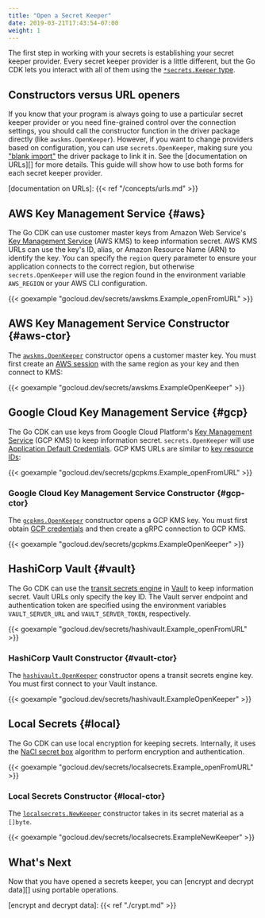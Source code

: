 ```yaml
---
title: "Open a Secret Keeper"
date: 2019-03-21T17:43:54-07:00
weight: 1
---
```


The first step in working with your secrets is establishing your
secret keeper provider. Every secret keeper provider is a little different, but the Go CDK
lets you interact with all of them using the [`*secrets.Keeper` type][].

[`*secrets.Keeper` type]: https://godoc.org/gocloud.dev/secrets#Keeper

<!--more-->

## Constructors versus URL openers

If you know that your program is always going to use a particular secret
keeper provider or you need fine-grained control over the connection
settings, you should call the constructor function in the driver package
directly (like `awskms.OpenKeeper`). However, if you want to change providers
based on configuration, you can use `secrets.OpenKeeper`, making sure you
["blank import"][] the driver package to link it in. See the
[documentation on URLs][] for more details. This guide will show how to use
both forms for each secret keeper provider.

["blank import"]: https://golang.org/doc/effective_go.html#blank_import
[documentation on URLs]: {{< ref "/concepts/urls.md" >}}

## AWS Key Management Service {#aws}

The Go CDK can use customer master keys from Amazon Web Service's [Key
Management Service][AWS KMS] (AWS KMS) to keep information secret. AWS KMS
URLs can use the key's ID, alias, or Amazon Resource Name (ARN) to identify
the key. You can specify the `region` query parameter to ensure your
application connects to the correct region, but otherwise
`secrets.OpenKeeper` will use the region found in the environment variable
`AWS_REGION` or your AWS CLI configuration.

{{< goexample "gocloud.dev/secrets/awskms.Example_openFromURL" >}}

[AWS KMS]: https://aws.amazon.com/kms/

## AWS Key Management Service Constructor {#aws-ctor}

The [`awskms.OpenKeeper`][] constructor opens a customer master key. You must
first create an [AWS session][] with the same region as your key and then
connect to KMS:

{{< goexample "gocloud.dev/secrets/awskms.ExampleOpenKeeper" >}}

[`awskms.OpenKeeper`]: https://godoc.org/gocloud.dev/secrets/awskms#OpenKeeper
[AWS session]: https://docs.aws.amazon.com/sdk-for-go/api/aws/session/

## Google Cloud Key Management Service {#gcp}

The Go CDK can use keys from Google Cloud Platform's [Key Management
Service][GCP KMS] (GCP KMS) to keep information secret. `secrets.OpenKeeper`
will use [Application Default Credentials][GCP credentials]. GCP KMS URLs are
similar to [key resource IDs][]:

{{< goexample "gocloud.dev/secrets/gcpkms.Example_openFromURL" >}}

[GCP KMS]: https://cloud.google.com/kms/
[key resource IDs]: https://cloud.google.com/kms/docs/object-hierarchy#key

### Google Cloud Key Management Service Constructor {#gcp-ctor}

The [`gcpkms.OpenKeeper`][] constructor opens a GCP KMS key. You must first
obtain [GCP credentials][] and then create a gRPC connection to GCP KMS.

{{< goexample "gocloud.dev/secrets/gcpkms.ExampleOpenKeeper" >}}

[GCP credentials]: https://cloud.google.com/docs/authentication/production
[`gcpkms.OpenKeeper`]: https://godoc.org/gocloud.dev/secrets/gcpkms#OpenKeeper

## HashiCorp Vault {#vault}

The Go CDK can use the [transit secrets engine][] in [Vault][] to keep
information secret. Vault URLs only specify the key ID. The Vault server
endpoint and authentication token are specified using the environment
variables `VAULT_SERVER_URL` and `VAULT_SERVER_TOKEN`, respectively.

{{< goexample "gocloud.dev/secrets/hashivault.Example_openFromURL" >}}

[Vault]: https://www.vaultproject.io/
[transit secrets engine]: https://www.vaultproject.io/docs/secrets/transit/index.html

### HashiCorp Vault Constructor {#vault-ctor}

The [`hashivault.OpenKeeper`][] constructor opens a transit secrets engine
key. You must first connect to your Vault instance.

{{< goexample "gocloud.dev/secrets/hashivault.ExampleOpenKeeper" >}}

[`hashivault.OpenKeeper`]: https://godoc.org/gocloud.dev/secrets/hashivault#OpenKeeper

## Local Secrets {#local}

The Go CDK can use local encryption for keeping secrets. Internally, it uses
the [NaCl secret box][] algorithm to perform encryption and authentication.

{{< goexample "gocloud.dev/secrets/localsecrets.Example_openFromURL" >}}

[NaCl secret box]: https://godoc.org/golang.org/x/crypto/nacl/secretbox

### Local Secrets Constructor {#local-ctor}

The [`localsecrets.NewKeeper`][] constructor takes in its secret material as
a `[]byte`.

{{< goexample "gocloud.dev/secrets/localsecrets.ExampleNewKeeper" >}}

[`localsecrets.NewKeeper`]: https://godoc.org/gocloud.dev/secrets/localsecrets#NewKeeper

## What's Next

Now that you have opened a secrets keeper, you can [encrypt and decrypt
data][] using portable operations.

[encrypt and decrypt data]: {{< ref "./crypt.md" >}}

